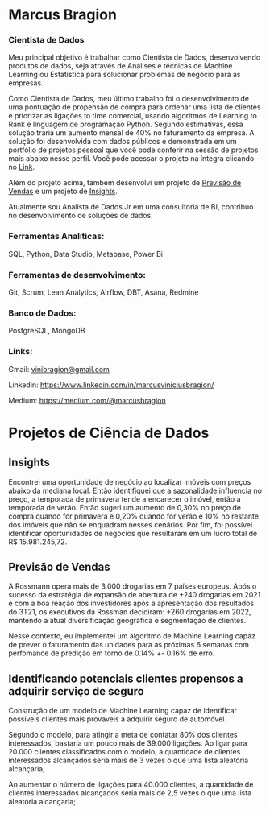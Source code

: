# Marcus Bragion

### Cientista de Dados

Meu principal objetivo é trabalhar como Cientista de Dados, desenvolvendo produtos de dados, seja através de Análises e técnicas de Machine Learning ou Estatística para solucionar problemas de negócio para as empresas.

Como Cientista de Dados, meu último trabalho foi o desenvolvimento de uma pontuação de propensão de compra para ordenar uma lista de clientes e priorizar as ligações to time comercial, usando algoritmos de Learning to Rank e linguagem de programação Python. Segundo estimativas, essa solução traria um aumento mensal de 40% no faturamento da empresa. A solução foi desenvolvida com dados públicos e demonstrada em um portfólio de projetos pessoal que você pode conferir na sessão de projetos mais abaixo nesse perfil. Você pode acessar o projeto na íntegra clicando no <a href="https://github.com/marcusbraggion/ranking-clientes">Link</a>.

Além do projeto acima, também desenvolvi um projeto de <a href="https://github.com/marcusbraggion/forecasting_vendas">Previsão de Vendas</a> e um projeto de <a href="https://github.com/marcusbraggion/analise_exploratoria">Insights</a>.

Atualmente sou Analista de Dados Jr em uma consultoria de BI, contribuo no desenvolvimento de soluções de dados.

### Ferramentas Analíticas: 

 SQL, Python, Data Studio, Metabase, Power Bi

### Ferramentas de desenvolvimento: 

Git, Scrum, Lean Analytics, Airflow, DBT, Asana, Redmine

### Banco de Dados:

PostgreSQL, MongoDB

### Links:

Gmail: vinibragion@gmail.com

Linkedin: https://www.linkedin.com/in/marcusviniciusbragion/

Medium: https://medium.com/@marcusbragion

# Projetos de Ciência de Dados

## Insights

Encontrei uma oportunidade de negócio ao localizar imóveis com preços abaixo da mediana local. Então identifiquei que a sazonalidade influencia no preço, a temporada de primavera tende a encarecer o imóvel, então a temporada de verão. Então sugeri um aumento de 0,30% no preço de compra quando for primavera e 0,20% quando for verão e 10% no restante dos imóveis que não se enquadram nesses cenários. Por fim, foi possível identificar oportunidades de negócios que resultaram em um lucro total de R$ 15.981.245,72.

## Previsão de Vendas

A Rossmann opera mais de 3.000 drogarias em 7 países europeus. Após o sucesso da estratégia de expansão de abertura de +240 drogarias em 2021 e com a boa reação dos investidores após a apresentação dos resultados do 3T21, os executivos da Rossman decidiram: +260 drogarias em 2022, mantendo a atual diversificação geográfica e segmentação de clientes. 

Nesse contexto, eu implementei um algoritmo de Machine Learning capaz de prever o faturamento das unidades para as próximas 6 semanas com perfomance de predição em torno de 0.14% +- 0.16% de erro.

## Identificando potenciais clientes propensos a adquirir serviço de seguro

Construção de um modelo de Machine Learning capaz de identificar possíveis clientes mais provaveis a adquirir seguro de automóvel. 

Segundo o modelo, para atingir a meta de contatar 80% dos clientes interessados, bastaria um pouco mais de 39.000 ligações. Ao ligar para 20.000 clientes classificados com o modelo, a quantidade de clientes interessados ​​alcançados seria mais de 3 vezes o que uma lista aleatória alcançaria;

Ao aumentar o número de ligações para 40.000 clientes, a quantidade de clientes interessados ​​alcançados seria mais de 2,5 vezes o que uma lista aleatória alcançaria;
